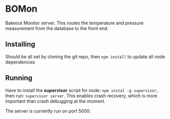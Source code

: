 # BOMon

Bakeout Monitor server. This routes the temperature and pressure measurement from the database to the front end.

## Installing

Should be all set by cloning the git repo, then `npm install` to update all node dependencies

## Running

Have to install the **supervisor** script for node: `npm instal -g supervisor`, then run: `supervisor server`. This enables crash recovery, which is more important than crash debugging at the moment.

The server is currently run on port 5000.
